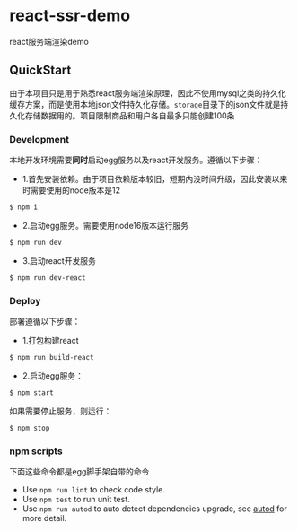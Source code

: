 # react-ssr-demo

react服务端渲染demo

## QuickStart
由于本项目只是用于熟悉react服务端渲染原理，因此不使用mysql之类的持久化缓存方案，而是使用本地json文件持久化存储。`storage`目录下的json文件就是持久化存储数据用的。项目限制商品和用户各自最多只能创建100条

### Development

本地开发环境需要**同时**启动egg服务以及react开发服务。遵循以下步骤：

- 1.首先安装依赖。由于项目依赖版本较旧，短期内没时间升级，因此安装以来时需要使用的node版本是12

```bash
$ npm i 
```

- 2.启动egg服务。需要使用node16版本运行服务

```bash
$ npm run dev 
```
- 3.启动react开发服务

```bash
$ npm run dev-react
```

### Deploy
部署遵循以下步骤：

- 1.打包构建react

```bash
$ npm run build-react
```

- 2.启动egg服务：

```bash
$ npm start
```

如果需要停止服务，则运行：

```bash
$ npm stop
```

### npm scripts
下面这些命令都是egg脚手架自带的命令

- Use `npm run lint` to check code style.
- Use `npm test` to run unit test.
- Use `npm run autod` to auto detect dependencies upgrade, see [autod](https://www.npmjs.com/package/autod) for more detail.


[egg]: https://eggjs.org